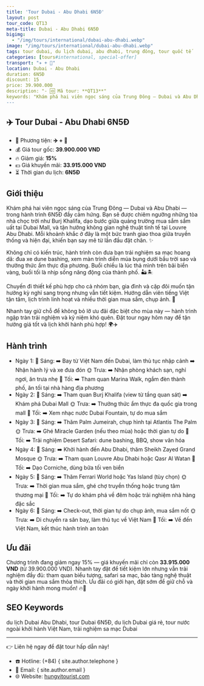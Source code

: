```yaml
---
title: 'Tour Dubai - Abu Dhabi 6N5Đ'
layout: post
tour_code: QT13
meta-title: Dubai - Abu Dhabi 6N5Đ
bigimg:
  - "/img/tours/international/dubai-abu-dhabi.webp"
image: "/img/tours/international/dubai-abu-dhabi.webp"
tags: tour dubai, du lịch dubai, abu dhabi, trung đông, tour quốc tế
categories: [tours#international, special-offer]
transport: "✈️ + 🚌"
location: Dubai - Abu Dhabi
duration: 6N5Đ
discount: 15
price: 39.900.000
description: "- 🆔 Mã tour: **QT13**"
keywords: "Khám phá hai viên ngọc sáng của Trung Đông — Dubai và Abu Dhabi — trong hành trình 6N5Đ đầy cảm hứng. Bạn sẽ được chiêm ngưỡng những tòa nhà chọc trời như Burj Khalifa, dạo bước giữa quảng trường mua sắm sầm uất tại Dubai Mall, và tận hưởng không gian nghệ thuật tinh tế tại Louvre Abu Dhabi. Mỗi khoảnh khắc ở đây là một bức tranh giao thoa giữa truyền thống và hiện đại, khiến bạn say mê từ lần đầu đặt chân. ✨"
---
```


## ✈️ Tour Dubai - Abu Dhabi 6N5Đ

- 🚗 Phương tiện: **✈️ + 🚌**
- 💰 Giá tour gốc: **39.900.000 VND**
- 🔥 Giảm giá: **15%**
- 💵 Giá khuyến mãi: **33.915.000 VND**
- ⏳ Thời gian du lịch: **6N5Đ**

## Giới thiệu
Khám phá hai viên ngọc sáng của Trung Đông — Dubai và Abu Dhabi — trong hành trình 6N5Đ đầy cảm hứng. Bạn sẽ được chiêm ngưỡng những tòa nhà chọc trời như Burj Khalifa, dạo bước giữa quảng trường mua sắm sầm uất tại Dubai Mall, và tận hưởng không gian nghệ thuật tinh tế tại Louvre Abu Dhabi. Mỗi khoảnh khắc ở đây là một bức tranh giao thoa giữa truyền thống và hiện đại, khiến bạn say mê từ lần đầu đặt chân. ✨

Không chỉ có kiến trúc, hành trình còn đưa bạn trải nghiệm sa mạc hoang dã: đua xe dune bashing, xem màn trình diễn múa bụng dưới bầu trời sao và thưởng thức ẩm thực địa phương. Buổi chiều là lúc thả mình trên bãi biển vàng, buổi tối là nhịp sống năng động của thành phố. 🏜️🏝️

Chuyến đi thiết kế phù hợp cho cả nhóm bạn, gia đình và cặp đôi muốn tận hưởng kỳ nghỉ sang trọng nhưng vẫn tiết kiệm. Hướng dẫn viên tiếng Việt tận tâm, lịch trình linh hoạt và nhiều thời gian mua sắm, chụp ảnh. 📸

Nhanh tay giữ chỗ để không bỏ lỡ ưu đãi đặc biệt cho mùa này — hành trình ngập tràn trải nghiệm và kỷ niệm khó quên. Đặt tour ngay hôm nay để tận hưởng giá tốt và lịch khởi hành phù hợp! 🌍✈️

## Hành trình
- Ngày 1:
  🌅 Sáng: ➡️ Bay từ Việt Nam đến Dubai, làm thủ tục nhập cảnh ➡️ Nhận hành lý và xe đưa đón
  🌞 Trưa: ➡️ Nhận phòng khách sạn, nghỉ ngơi, ăn trưa nhẹ
  🌙 Tối: ➡️ Tham quan Marina Walk, ngắm đèn thành phố, ăn tối tại nhà hàng địa phương
- Ngày 2:
  🌅 Sáng: ➡️ Tham quan Burj Khalifa (view từ tầng quan sát) ➡️ Khám phá Dubai Mall
  🌞 Trưa: ➡️ Thưởng thức ẩm thực đa quốc gia trong mall
  🌙 Tối: ➡️ Xem nhạc nước Dubai Fountain, tự do mua sắm
- Ngày 3:
  🌅 Sáng: ➡️ Thăm Palm Jumeirah, chụp hình tại Atlantis The Palm
  🌞 Trưa: ➡️ Ghé Miracle Garden (nếu theo mùa) hoặc thời gian tự do
  🌙 Tối: ➡️ Trải nghiệm Desert Safari: dune bashing, BBQ, show văn hóa
- Ngày 4:
  🌅 Sáng: ➡️ Khởi hành đến Abu Dhabi, thăm Sheikh Zayed Grand Mosque
  🌞 Trưa: ➡️ Tham quan Louvre Abu Dhabi hoặc Qasr Al Watan
  🌙 Tối: ➡️ Dạo Corniche, dùng bữa tối ven biển
- Ngày 5:
  🌅 Sáng: ➡️ Thăm Ferrari World hoặc Yas Island (tùy chọn)
  🌞 Trưa: ➡️ Thời gian mua sắm, ghé chợ truyền thống hoặc trung tâm thương mại
  🌙 Tối: ➡️ Tự do khám phá về đêm hoặc trải nghiệm nhà hàng đặc sắc
- Ngày 6:
  🌅 Sáng: ➡️ Check-out, thời gian tự do chụp ảnh, mua sắm nốt
  🌞 Trưa: ➡️ Di chuyển ra sân bay, làm thủ tục về Việt Nam
  🌙 Tối: ➡️ Về đến Việt Nam, kết thúc hành trình an toàn

## Ưu đãi
Chương trình đang giảm ngay 15% — giá khuyến mãi chỉ còn **33.915.000 VND** (từ 39.900.000 VND). Nhanh tay đặt để tiết kiệm lớn nhưng vẫn trải nghiệm đầy đủ: tham quan biểu tượng, safari sa mạc, bảo tàng nghệ thuật và thời gian mua sắm thỏa thích. Ưu đãi có giới hạn, đặt sớm để giữ chỗ và ngày khởi hành mong muốn! 🔥🎫

## SEO Keywords
du lịch Dubai Abu Dhabi, tour Dubai 6N5Đ, du lịch Dubai giá rẻ, tour nước ngoài khởi hành Việt Nam, trải nghiệm sa mạc Dubai

---

👉 Liên hệ ngay để đặt tour hấp dẫn này!

- ☎️ Hotline: (+84) { site.author.telephone }
- 📧 Email: { site.author.email }
- 🌐 Website: [hungvitourist.com](https://hungvitourist.com)

